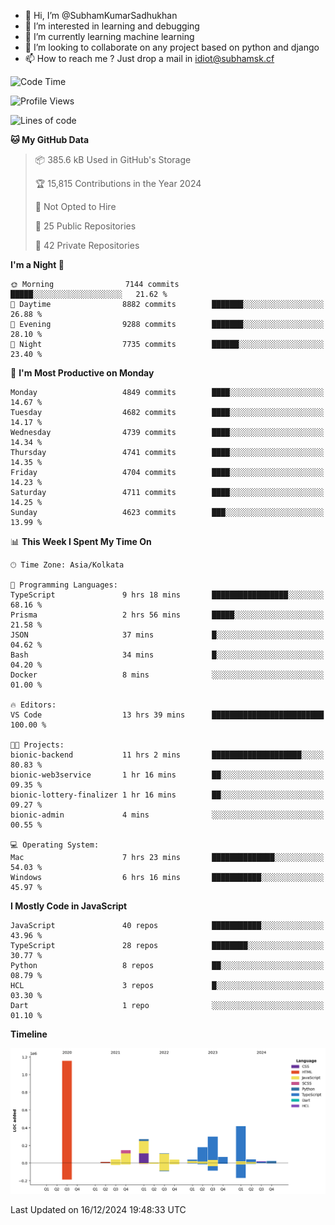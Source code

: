 - 👋 Hi, I’m @SubhamKumarSadhukhan
- 👀 I’m interested in learning and debugging
- 🌱 I’m currently learning machine learning
- 💞️ I’m looking to collaborate on any project based on python and django
- 📫 How to reach me ?
      Just drop a mail in idiot@subhamsk.cf

<!---
SubhamKumarSadhukhan/SubhamKumarSadhukhan is a ✨ special ✨ repository because its `README.md` (this file) appears on your GitHub profile.
You can click the Preview link to take a look at your changes.
--->


<!--START_SECTION:waka-->
![Code Time](http://img.shields.io/badge/Code%20Time-2%2C669%20hrs%2037%20mins-blue)

![Profile Views](http://img.shields.io/badge/Profile%20Views-0-blue)

![Lines of code](https://img.shields.io/badge/From%20Hello%20World%20I%27ve%20Written-2.8%20million%20lines%20of%20code-blue)

**🐱 My GitHub Data** 

> 📦 385.6 kB Used in GitHub's Storage 
 > 
> 🏆 15,815 Contributions in the Year 2024
 > 
> 🚫 Not Opted to Hire
 > 
> 📜 25 Public Repositories 
 > 
> 🔑 42 Private Repositories 
 > 
**I'm a Night 🦉** 

```text
🌞 Morning                7144 commits        █████░░░░░░░░░░░░░░░░░░░░   21.62 % 
🌆 Daytime                8882 commits        ███████░░░░░░░░░░░░░░░░░░   26.88 % 
🌃 Evening                9288 commits        ███████░░░░░░░░░░░░░░░░░░   28.10 % 
🌙 Night                  7735 commits        ██████░░░░░░░░░░░░░░░░░░░   23.40 % 
```
📅 **I'm Most Productive on Monday** 

```text
Monday                   4849 commits        ████░░░░░░░░░░░░░░░░░░░░░   14.67 % 
Tuesday                  4682 commits        ████░░░░░░░░░░░░░░░░░░░░░   14.17 % 
Wednesday                4739 commits        ████░░░░░░░░░░░░░░░░░░░░░   14.34 % 
Thursday                 4741 commits        ████░░░░░░░░░░░░░░░░░░░░░   14.35 % 
Friday                   4704 commits        ████░░░░░░░░░░░░░░░░░░░░░   14.23 % 
Saturday                 4711 commits        ████░░░░░░░░░░░░░░░░░░░░░   14.25 % 
Sunday                   4623 commits        ███░░░░░░░░░░░░░░░░░░░░░░   13.99 % 
```


📊 **This Week I Spent My Time On** 

```text
🕑︎ Time Zone: Asia/Kolkata

💬 Programming Languages: 
TypeScript               9 hrs 18 mins       █████████████████░░░░░░░░   68.16 % 
Prisma                   2 hrs 56 mins       █████░░░░░░░░░░░░░░░░░░░░   21.58 % 
JSON                     37 mins             █░░░░░░░░░░░░░░░░░░░░░░░░   04.62 % 
Bash                     34 mins             █░░░░░░░░░░░░░░░░░░░░░░░░   04.20 % 
Docker                   8 mins              ░░░░░░░░░░░░░░░░░░░░░░░░░   01.00 % 

🔥 Editors: 
VS Code                  13 hrs 39 mins      █████████████████████████   100.00 % 

🐱‍💻 Projects: 
bionic-backend           11 hrs 2 mins       ████████████████████░░░░░   80.83 % 
bionic-web3service       1 hr 16 mins        ██░░░░░░░░░░░░░░░░░░░░░░░   09.35 % 
bionic-lottery-finalizer 1 hr 16 mins        ██░░░░░░░░░░░░░░░░░░░░░░░   09.27 % 
bionic-admin             4 mins              ░░░░░░░░░░░░░░░░░░░░░░░░░   00.55 % 

💻 Operating System: 
Mac                      7 hrs 23 mins       ██████████████░░░░░░░░░░░   54.03 % 
Windows                  6 hrs 16 mins       ███████████░░░░░░░░░░░░░░   45.97 % 
```

**I Mostly Code in JavaScript** 

```text
JavaScript               40 repos            ███████████░░░░░░░░░░░░░░   43.96 % 
TypeScript               28 repos            ████████░░░░░░░░░░░░░░░░░   30.77 % 
Python                   8 repos             ██░░░░░░░░░░░░░░░░░░░░░░░   08.79 % 
HCL                      3 repos             █░░░░░░░░░░░░░░░░░░░░░░░░   03.30 % 
Dart                     1 repo              ░░░░░░░░░░░░░░░░░░░░░░░░░   01.10 % 
```



**Timeline**

![Lines of Code chart](https://raw.githubusercontent.com/SubhamKumarSadhukhan/SubhamKumarSadhukhan/main/assets/bar_graph.png)


 Last Updated on 16/12/2024 19:48:33 UTC
<!--END_SECTION:waka-->
